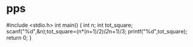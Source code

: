 # pps
#include <stdio.h>
int main()
{
int n;
int tot_square;
scanf("%d",&n);tot_square=(n*(n+1)/2)*(2*n+1)/3;
printf("%d",tot_square);
	return 0;
}
